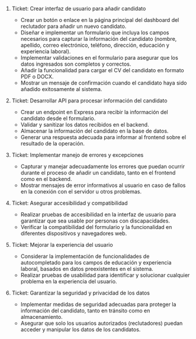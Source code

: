 1. Ticket: Crear interfaz de usuario para añadir candidato
   - Crear un botón o enlace en la página principal del dashboard del reclutador para añadir un nuevo candidato.
   - Diseñar e implementar un formulario que incluya los campos necesarios para capturar la información del candidato (nombre, apellido, correo electrónico, teléfono, dirección, educación y experiencia laboral).
   - Implementar validaciones en el formulario para asegurar que los datos ingresados son completos y correctos.
   - Añadir la funcionalidad para cargar el CV del candidato en formato PDF o DOCX.
   - Mostrar un mensaje de confirmación cuando el candidato haya sido añadido exitosamente al sistema.

2. Ticket: Desarrollar API para procesar información del candidato
   - Crear un endpoint en Express para recibir la información del candidato desde el formulario.
   - Validar y sanitizar los datos recibidos en el backend.
   - Almacenar la información del candidato en la base de datos.
   - Generar una respuesta adecuada para informar al frontend sobre el resultado de la operación.

3. Ticket: Implementar manejo de errores y excepciones
   - Capturar y manejar adecuadamente los errores que puedan ocurrir durante el proceso de añadir un candidato, tanto en el frontend como en el backend.
   - Mostrar mensajes de error informativos al usuario en caso de fallos en la conexión con el servidor u otros problemas.

4. Ticket: Asegurar accesibilidad y compatibilidad
   - Realizar pruebas de accesibilidad en la interfaz de usuario para garantizar que sea usable por personas con discapacidades.
   - Verificar la compatibilidad del formulario y la funcionalidad en diferentes dispositivos y navegadores web.

5. Ticket: Mejorar la experiencia del usuario
   - Considerar la implementación de funcionalidades de autocompletado para los campos de educación y experiencia laboral, basados en datos preexistentes en el sistema.
   - Realizar pruebas de usabilidad para identificar y solucionar cualquier problema en la experiencia del usuario.

6. Ticket: Garantizar la seguridad y privacidad de los datos
   - Implementar medidas de seguridad adecuadas para proteger la información del candidato, tanto en tránsito como en almacenamiento.
   - Asegurar que solo los usuarios autorizados (reclutadores) puedan acceder y manipular los datos de los candidatos.
